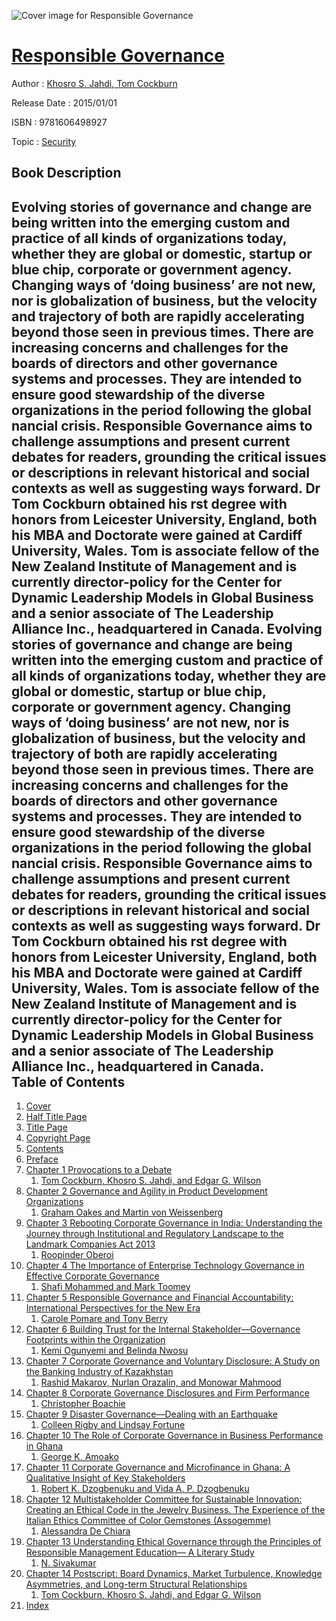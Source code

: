 ![Cover image for Responsible Governance](https://imgdetail.ebookreading.net/cover/cover/security/EB9781606498927.jpg)

[Responsible Governance](https://ebookreading.net/view/book/Responsible+Governance-EB9781606498927_1.html "Responsible Governance")
====================================================================================================================

Author : [Khosro S. Jahdi](https://ebookreading.net/search/author/Khosro+S.+Jahdi),[ Tom Cockburn](https://ebookreading.net/search/author/+Tom+Cockburn)

Release Date : 2015/01/01

ISBN : 9781606498927

Topic : [Security](https://ebookreading.net/search/category/security)

Book Description
-----------------

Evolving stories of governance and change are being written into the emerging custom and practice of all kinds of organizations today, whether they are global or domestic, startup or blue chip, corporate or government agency. Changing ways of ‘doing business’ are not new, nor is globalization of business, but the velocity and trajectory of both  are rapidly accelerating beyond those seen in previous times. There are increasing concerns and challenges for the boards of directors and other governance systems and processes. They are intended to ensure good stewardship of the diverse organizations in the period following the global   nancial crisis. Responsible Governance aims to challenge assumptions and present current debates for readers, grounding the critical issues or descriptions in relevant historical and social contexts as well as suggesting ways forward. Dr Tom Cockburn obtained his    rst degree with honors from Leicester University, England, both his MBA and Doctorate were gained at Cardiff University, Wales. Tom is associate fellow of the New Zealand Institute of Management and is currently director-policy for the Center for Dynamic Leadership Models in Global Business and a senior associate of The Leadership Alliance Inc., headquartered in Canada.              Evolving stories of governance and change are being written into the emerging custom and practice of all kinds of organizations today, whether they are global or domestic, startup or blue chip, corporate or government agency. Changing ways of ‘doing business’ are not new, nor is globalization of business, but the velocity and trajectory of both  are rapidly accelerating beyond those seen in previous times. There are increasing concerns and challenges for the boards of directors and other governance systems and processes. They are intended to ensure good stewardship of the diverse organizations in the period following the global   nancial crisis. Responsible Governance aims to challenge assumptions and present current debates for readers, grounding the critical issues or descriptions in relevant historical and social contexts as well as suggesting ways forward. Dr Tom Cockburn obtained his    rst degree with honors from Leicester University, England, both his MBA and Doctorate were gained at Cardiff University, Wales. Tom is associate fellow of the New Zealand Institute of Management and is currently director-policy for the Center for Dynamic Leadership Models in Global Business and a senior associate of The Leadership Alliance Inc., headquartered in Canada.              
Table of Contents
-----------------

1. [Cover](https://ebookreading.net/view/book/Responsible+Governance-EB9781606498927_1.html)
1. [Half Title Page](https://ebookreading.net/view/book/Responsible+Governance-EB9781606498927_2.html#ht)
1. [Title Page](https://ebookreading.net/view/book/Responsible+Governance-EB9781606498927_3.html)
1. [Copyright Page](https://ebookreading.net/view/book/Responsible+Governance-EB9781606498927_4.html)
1. [Contents](https://ebookreading.net/view/book/Responsible+Governance-EB9781606498927_6.html)
1. [Preface](https://ebookreading.net/view/book/Responsible+Governance-EB9781606498927_7.html)
1. [Chapter 1 Provocations to a Debate](https://ebookreading.net/view/book/Responsible+Governance-EB9781606498927_8.html#toc2)
    1. [Tom Cockburn, Khosro S. Jahdi, and Edgar G. Wilson](https://ebookreading.net/view/book/Responsible+Governance-EB9781606498927_8.html#toc3)
1. [Chapter 2 Governance and Agility in Product Development Organizations](https://ebookreading.net/view/book/Responsible+Governance-EB9781606498927_9.html#toc4)
    1. [Graham Oakes and Martin von Weissenberg](https://ebookreading.net/view/book/Responsible+Governance-EB9781606498927_9.html#toc5)
1. [Chapter 3 Rebooting Corporate Governance in India: Understanding the Journey through Institutional and Regulatory Landscape to the Landmark Companies Act 2013](https://ebookreading.net/view/book/Responsible+Governance-EB9781606498927_11.html#toc6)
    1. [Roopinder Oberoi](https://ebookreading.net/view/book/Responsible+Governance-EB9781606498927_11.html#toc7)
1. [Chapter 4 The Importance of Enterprise Technology Governance in Effective Corporate Governance](https://ebookreading.net/view/book/Responsible+Governance-EB9781606498927_12.html#toc8)
    1. [Shafi Mohammed and Mark Toomey](https://ebookreading.net/view/book/Responsible+Governance-EB9781606498927_12.html#toc9)
1. [Chapter 5 Responsible Governance and Financial Accountability: International Perspectives for the New Era](https://ebookreading.net/view/book/Responsible+Governance-EB9781606498927_13.html#toc10)
    1. [Carole Pomare and Tony Berry](https://ebookreading.net/view/book/Responsible+Governance-EB9781606498927_13.html#toc11)
1. [Chapter 6 Building Trust for the Internal Stakeholder—Governance Footprints within the Organization](https://ebookreading.net/view/book/Responsible+Governance-EB9781606498927_14.html#toc12)
    1. [Kemi Ogunyemi and Belinda Nwosu](https://ebookreading.net/view/book/Responsible+Governance-EB9781606498927_14.html#toc13)
1. [Chapter 7 Corporate Governance and Voluntary Disclosure: A Study on the Banking Industry of Kazakhstan](https://ebookreading.net/view/book/Responsible+Governance-EB9781606498927_0.html#toc14)
    1. [Rashid Makarov, Nurlan Orazalin, and Monowar Mahmood](https://ebookreading.net/view/book/Responsible+Governance-EB9781606498927_0.html#toc15)
1. [Chapter 8 Corporate Governance Disclosures and Firm Performance](https://ebookreading.net/view/book/Responsible+Governance-EB9781606498927_15.html#toc16)
    1. [Christopher Boachie](https://ebookreading.net/view/book/Responsible+Governance-EB9781606498927_15.html#toc17)
1. [Chapter 9 Disaster Governance—Dealing with an Earthquake](https://ebookreading.net/view/book/Responsible+Governance-EB9781606498927_16.html#toc18)
    1. [Colleen Rigby and Lindsay Fortune](https://ebookreading.net/view/book/Responsible+Governance-EB9781606498927_16.html#toc19)
1. [Chapter 10 The Role of Corporate Governance in Business Performance in Ghana](https://ebookreading.net/view/book/Responsible+Governance-EB9781606498927_18.html#toc20)
    1. [George K. Amoako](https://ebookreading.net/view/book/Responsible+Governance-EB9781606498927_18.html#toc21)
1. [Chapter 11 Corporate Governance and Microfinance in Ghana: A Qualitative Insight of Key Stakeholders](https://ebookreading.net/view/book/Responsible+Governance-EB9781606498927_19.html#toc22)
    1. [Robert K. Dzogbenuku and Vida A. P. Dzogbenuku](https://ebookreading.net/view/book/Responsible+Governance-EB9781606498927_19.html#toc23)
1. [Chapter 12 Multistakeholder Committee for Sustainable Innovation: Creating an Ethical Code in the Jewelry Business. The Experience of the Italian Ethics Committee of Color Gemstones (Assogemme)](https://ebookreading.net/view/book/Responsible+Governance-EB9781606498927_20.html#toc24)
    1. [Alessandra De Chiara](https://ebookreading.net/view/book/Responsible+Governance-EB9781606498927_20.html#toc25)
1. [Chapter 13 Understanding Ethical Governance through the Principles of Responsible Management Education— A Literary Study](https://ebookreading.net/view/book/Responsible+Governance-EB9781606498927_21.html#toc26)
    1. [N. Sivakumar](https://ebookreading.net/view/book/Responsible+Governance-EB9781606498927_21.html#toc27)
1. [Chapter 14 Postscript: Board Dynamics, Market Turbulence, Knowledge Asymmetries, and Long-term Structural Relationships](https://ebookreading.net/view/book/Responsible+Governance-EB9781606498927_22.html#toc28)
    1. [Tom Cockburn, Khosro S. Jahdi, and Edgar G. Wilson](https://ebookreading.net/view/book/Responsible+Governance-EB9781606498927_22.html#toc29)
1. [Index](https://ebookreading.net/view/book/Responsible+Governance-EB9781606498927_23.html#toc30)
